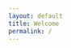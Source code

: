 ```yaml
---
layout: default
title: Welcome
permalink: /
---
```


<style type="text/css">
.container{
    display: flex;
}
.fixed{

}
.flex-item{
    flex-grow: 0.5;
}
</style>

<script type="text/javascript">
images_dictionary={
     dogs:["/resources/welcome_dogs.jpg","dogwalker on the waterfront <br /> Hoboken, NJ summer 2016"],
     
     ferns1:["/resources/welcome_ferns1.jpg","<i>Athyrium filix-femina</i> near Peavey Arboretum <br />  Corvallis, OR spring 2016"],
     
     ferns2:["/resources/welcome_ferns2.jpg", "<i>Athyrium filix-femina</i> near Peavey Arboretum <br />  Corvallis, OR spring 2016"],
     
     flowers:["/resources/welcome_flowers.jpg", "<i>Penstemon strictus</i> at Chip Ross park <br /> Corvallis, OR summer 2016"],
     
     lamppost:["/resources/welcome_lamppost.jpg", "sunset at NW Mirador Pl<br /> Corvallis, OR summer 2016"],
     
     road:["/resources/welcome_road.jpg", "NW Soap Creek Road <br /> Corvallis, OR summer 2016"],
     
     strawberries:["/resources/welcome_strawberries.jpg", "<i>Fragaria × ananassa</i> at USDA ARS HCRL<br /> Corvallis, OR summer 2016"],
     
     sunrisemoonset:["/resources/welcome_sunrisemoonset.jpg", "moonset at sunrise near Chip Ross park <br /> Corvallis, OR summer 2016"],
     
     thistle:["/resources/welcome_thistle.jpg", "<i>Cirsium vulgare</i> at Owens Farm <br />  Corvallis, OR summer 2016"],
     
     beachsunset:["/resources/welcome_beachsunset.jpg", "an oil rig at sunset <br />  Santa Barbara, CA fall 2016"],
     
     grain:["/resources/welcome_grain.jpg", "sunset on Lester Ave <br />  Corvallis, OR summer 2016"],
     
     island:["/resources/welcome_island.jpg", "the view from Cook's Look <br />  Lizard Island National Park, AUS winter 2016"],
     
     islandfern:["/resources/welcome_islandfern.jpg", "life on the island <br />  Lizard Island National Park, AUS winter 2016"],
     
     jungle:["/resources/welcome_jungle.jpg", "life in the jungle <br /> Mount Hypipamee National Park, AUS winter 2016"],
     
     nyc:["/resources/welcome_nyc.jpg", "New York City skyline <br />  Hoboken, NJ summer 2016"],
     
     peavey:["/resources/welcome_peavey.jpg", "sunrise at Peavey Arboretum <br />  Corvallis, OR spring 2017"],
     
     serratedleaves:["/resources/welcome_serratedleaves.jpg", "serrated leaves at Peavey Arboretum <br />  Corvallis, OR summer 2016"],
     
     spiderweb:["/resources/welcome_spiderweb.jpg", "spider web at the University of Puget Sound <br />  Tacoma, WA fall 2016"],
     
     bee:["/resources/welcome_bee.jpg", "<i>Bombus pennsylvanicus</i> at work <br />  Corvallis, OR summer 2016"],
     
     moss:["/resources/welcome_moss.jpg", "mosssy branch on Vineyard Mountain <br />  Corvallis, OR spring 2017"],
     
     translucent:["/resources/welcome_translucent.jpg", "translucent leaf at sunset <br />  Corvallis, OR winter 2016"],
     
     window:["/resources/welcome_window.jpg", "dog in the window <br />  Columbus, OH summer 2016"],
     
     airport:["/resources/welcome_airport.jpg", "sunset at Hartsfield-Jackson Atlanta International Airport <br /> Atlanta, GA winter 2017"],
     
     firehydrant:["/resources/welcome_firehydrant.jpg", "broken fire hydrant <br /> Newark, NJ summer 2016"],
     
     foliage:["/resources/welcome_foliage.jpg", "foliage at Peavey Arboretum <br /> Corvallis, OR spring 2016"],
     
     ladybug:["/resources/welcome_ladybug.jpg", "ladybug in the garden <br /> Corvallis, OR spring 2016"],
     
     lizardsunset:["/resources/welcome_lizardsunset.jpg", "inbetween day and night from Cook's Look <br /> Lizard Island National Park, AUS winter 2016"],
     
     oppfern:["/resources/welcome_oppfern.jpg", "fern near Oppenheimer cafe <br /> Tacoma, WA spring 2017"],
     
     plantlife:["/resources/welcome_plantlife.jpg", "spring life near theme row <br /> Tacoma, WA spring 2017"],
     
     puddles:["/resources/welcome_puddles.jpg", "puddle at sunset <br /> Tacoma, WA spring 2017"],
     
     snake:["/resources/welcome_snake.jpg", "snake near Chip Ross Park <br /> Corvallis, OR summer 2016"],
     
     waterfallleaf:["/resources/welcome_waterfallleaf.jpg", "leaves and waterfall near Waldo Lake <br /> Willamette National Forest, OR summer 2015"]
     
};

  var image_keys = [
    "dogs",
    "ferns1",
    "ferns2",
    "flowers",
    "lamppost",
    "road",
    "strawberries",
    "sunrisemoonset",
    "thistle",
    "beachsunset",
    "grain",
    "island",
    "islandfern",
    "jungle",
    "nyc",
    "peavey",
    "serratedleaves",
    "spiderweb",
    "bee",
    "moss",
    "translucent",
    "window",
    "airport",
    "firehydrant",
    "foliage",
    "ladybug",
    "lizardsunset",
    "oppfern",
    "plantlife",
    "puddles",
    "snake",
    "waterfallleaf"
  ];

  function getImageHTML() {
    var html_code = '<img src=\"';
    var randomIndex = Math.floor(Math.random() * image_keys.length);
    html_code += images_dictionary[image_keys[randomIndex]][0];
    html_code += '\"  style=\"max-width:90vw; max-height:60vh;\" alt=\"have you tried ~refreshing~?!\"/>';
    html_code += "<br /><span align=\"left;\">"
    html_code += images_dictionary[image_keys[randomIndex]][1];
    html_code += "</span>"

    return html_code;
  }
</script>

<div class="container">
  <div class="flex-item">
  </div>

  <div class="fixed">
  <script type="text/javascript">
    document.write(getImageHTML());
  </script>
  </div>

  <div class="flex-item">
  </div>
</div>

